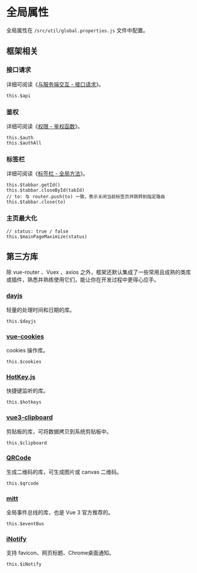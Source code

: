 # 全局属性

全局属性在 `/src/util/global.properties.js` 文件中配置。

## 框架相关

### 接口请求

详细可阅读《[与服务端交互 - 接口请求](axios.md#接口请求)》。

```js:no-line-numbers
this.$api
```

### 鉴权

详细可阅读《[权限 - 鉴权函数](permission.md#鉴权函数)》。

```js:no-line-numbers
this.$auth
this.$authAll
```

### 标签栏 <Badge type="tip" text="专业版" vertical="top" />

详细可阅读《[标签栏 - 全局方法](tabbar.md#全局方法)》。

```js:no-line-numbers
this.$tabbar.getId()
this.$tabbar.closeById(tabId)
// to: 与 router.push(to) 一致，表示关闭当前标签页并跳转到指定路由
this.$tabbar.close(to)
```

### 主页最大化 <Badge type="tip" text="专业版" vertical="top" />

```js:no-line-numbers
// status: true / false
this.$mainPageMaximize(status)
```

## 第三方库

除 vue-router 、Vuex 、axios 之外，框架还默认集成了一些常用且成熟的类库或插件，熟悉并熟练使用它们，能让你在开发过程中更得心应手。

### [dayjs](https://day.js.org/zh-CN/)

轻量的处理时间和日期的库。

```js:no-line-numbers
this.$dayjs
```

### [vue-cookies](https://github.com/cmp-cc/vue-cookies)

cookies 操作库。

```js:no-line-numbers
this.$cookies
```

### [HotKey.js](https://wangchujiang.com/hotkeys/)

快捷键监听的库。

```js:no-line-numbers
this.$hotkeys
```

### [vue3-clipboard](https://github.com/soerenmartius/vue3-clipboard) <Badge type="tip" text="专业版" vertical="top" />

剪贴板的库，可将数据拷贝到系统剪贴板中。

```js:no-line-numbers
this.$clipboard
```

### [QRCode](https://github.com/soldair/node-qrcode) <Badge type="tip" text="专业版" vertical="top" />

生成二维码的库，可生成图片或 canvas 二维码。

```js:no-line-numbers
this.$qrcode
```

### [mitt](https://github.com/developit/mitt)

全局事件总线的库，也是 Vue 3 官方推荐的。

```js:no-line-numbers
this.$eventBus
```

### [iNotify](https://github.com/jaywcjlove/iNotify) <Badge type="tip" text="专业版" vertical="top" />

支持 favicon、网页标题、Chrome桌面通知。

```js:no-line-numbers
this.$iNotify
```